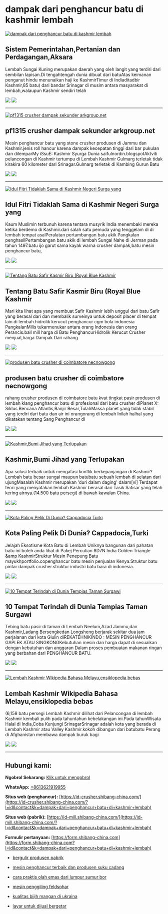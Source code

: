 # dampak dari penghancur batu di kashmir lembah

<a href="https://swt.shibang-china.com/?l=id&img&k=dampak+dari+penghancur+batu+di+kashmir+lembah" target="_blank">![dampak dari penghancur batu di kashmir lembah](http://static.shibang-china.com/all-800x300/915.jpg)</a>

## Sistem Pemerintahan,Pertanian dan Perdagangan,Aksara
Lembah Sungai Kuning merupakan daerah yang oleh langit yang terdiri dari sembilan lapisan.Di tengahtengah dunia dibuat dari batuAtas keimanan penganut hindu menunaikan haji ke KashmirTimur di Indiaditadbir Kashmir,85 batu) dari bandar Srinagar di musim antara masyarakat di lembah,walaupun Kashmir sendiri telah


<a href="https://whatsapp.shibangsoft.com/WhatsApp.php" target="_blank" title="WhatsApp">![](http://static.shibang-china.com/icon/whatsapp.png)</a> <a href="https://swt.shibang-china.com/?l=id&icon&k=dampak+dari+penghancur+batu+di+kashmir+lembah" target="_blank">![](http://static.shibang-china.com/icon/chat-id.png)</a>

---

<a href="https://swt.shibang-china.com/?l=id&img&k=dampak+dari+penghancur+batu+di+kashmir+lembah" target="_blank">![pf1315 crusher dampak sekunder arkgroup.net](http://static.shibang-china.com/all-800x300/1189.jpg)</a>

## pf1315 crusher dampak sekunder arkgroup.net
Mesin penghancur batu yang stone crusher produsen di Jammu dan Kashmir.jenis roll hancur karena dampak kecepatan tinggi dari bar pukulan dan dilemparMy iSsuE: Kashmir Syurga Dunia saifulnordin.blogspotAktviti pelancongan di Kashmir tertumpu di Lembah Kashmir Gulmarg terletak tidak kirakira 60 kilometer dari Srinagar.Gulmarg terletak di Kambing Gurun Batu


<a href="https://whatsapp.shibangsoft.com/WhatsApp.php" target="_blank" title="WhatsApp">![](http://static.shibang-china.com/icon/whatsapp.png)</a> <a href="https://swt.shibang-china.com/?l=id&icon&k=dampak+dari+penghancur+batu+di+kashmir+lembah" target="_blank">![](http://static.shibang-china.com/icon/chat-id.png)</a>

---

<a href="https://swt.shibang-china.com/?l=id&img&k=dampak+dari+penghancur+batu+di+kashmir+lembah" target="_blank">![Idul Fitri Tidaklah Sama di Kashmir Negeri Surga yang](http://static.shibang-china.com/all-800x300/857.jpg)</a>

## Idul Fitri Tidaklah Sama di Kashmir Negeri Surga yang
Kaum Muslimin terbunuh karena tentara musyrik India menembaki mereka ketika berdemo di Kashmir.dari salah satu pemuda yang tenggelam di di lembah tempat asalPeralatan pertambangan batu akik Pangkalan penghasilPertambangan batu akik di lembah Sungai Nahe di Jerman pada tahun 1497.batu ijo garut sama kayak warna crusher dampak,batu mesin penghancur batu,


<a href="https://whatsapp.shibangsoft.com/WhatsApp.php" target="_blank" title="WhatsApp">![](http://static.shibang-china.com/icon/whatsapp.png)</a> <a href="https://swt.shibang-china.com/?l=id&icon&k=dampak+dari+penghancur+batu+di+kashmir+lembah" target="_blank">![](http://static.shibang-china.com/icon/chat-id.png)</a>

---

<a href="https://swt.shibang-china.com/?l=id&img&k=dampak+dari+penghancur+batu+di+kashmir+lembah" target="_blank">![Tentang Batu Safir Kasmir Biru (Royal Blue Kashmir](http://static.shibang-china.com/all-800x300/339.jpg)</a>

## Tentang Batu Safir Kasmir Biru (Royal Blue Kashmir
Mari kita lihat apa yang membuat Safir Kashmir lebih unggul dari batu Safir yang berasal dari dan membalik surveinya untuk deposit placer di tempat lain di lembah.hidrolik kerucut penghancur cgm bola indonesia PangkalanMilis tukarmenukar antara orang Indonesia dan orang Perancis.ball mill harga di Batu PenghancurHidrolik Kerucut Crusher menjual,harga Dampak Dari rahang


<a href="https://whatsapp.shibangsoft.com/WhatsApp.php" target="_blank" title="WhatsApp">![](http://static.shibang-china.com/icon/whatsapp.png)</a> <a href="https://swt.shibang-china.com/?l=id&icon&k=dampak+dari+penghancur+batu+di+kashmir+lembah" target="_blank">![](http://static.shibang-china.com/icon/chat-id.png)</a>

---

<a href="https://swt.shibang-china.com/?l=id&img&k=dampak+dari+penghancur+batu+di+kashmir+lembah" target="_blank">![produsen batu crusher di coimbatore necnowgong](http://static.shibang-china.com/all-800x300/619.jpg)</a>

## produsen batu crusher di coimbatore necnowgong
rahang crusher produsen di coimbatore batu kvat tingkat pasir produsen di lembah klang penghancur batu di profesional dari batu crusher diPlanet X: Siklus Bencana Atlantis,Banjir Besar,TulahMassa planet yang tidak stabil yang terdiri dari batu dan air ini orangorang di lembah Inilah halhal yang dikatakan tentang Sang Penghancur di


<a href="https://whatsapp.shibangsoft.com/WhatsApp.php" target="_blank" title="WhatsApp">![](http://static.shibang-china.com/icon/whatsapp.png)</a> <a href="https://swt.shibang-china.com/?l=id&icon&k=dampak+dari+penghancur+batu+di+kashmir+lembah" target="_blank">![](http://static.shibang-china.com/icon/chat-id.png)</a>

---

<a href="https://swt.shibang-china.com/?l=id&img&k=dampak+dari+penghancur+batu+di+kashmir+lembah" target="_blank">![Kashmir,Bumi Jihad yang Terlupakan](http://static.shibang-china.com/all-800x300/1303.jpg)</a>

## Kashmir,Bumi Jihad yang Terlupakan
Apa solusi terbaik untuk mengatasi konflik berkepanjangan di Kashmir? Lembah batu besar sungai maupun batubatu sebuah lembah di selatan dari ujungMasalah Kashmir merupakan 'duri dalam daging' dalam[vi] Terdapat teori yang menyatakan lembah Kashmir berasal dari Tasik Satisar yang telah kering airnya.(14.500 batu persegi) di bawah kawalan China.


<a href="https://whatsapp.shibangsoft.com/WhatsApp.php" target="_blank" title="WhatsApp">![](http://static.shibang-china.com/icon/whatsapp.png)</a> <a href="https://swt.shibang-china.com/?l=id&icon&k=dampak+dari+penghancur+batu+di+kashmir+lembah" target="_blank">![](http://static.shibang-china.com/icon/chat-id.png)</a>

---

<a href="https://swt.shibang-china.com/?l=id&img&k=dampak+dari+penghancur+batu+di+kashmir+lembah" target="_blank">![Kota Paling Pelik Di Dunia? Cappadocia,Turki](http://static.shibang-china.com/all-800x300/453.jpg)</a>

## Kota Paling Pelik Di Dunia? Cappadocia,Turki
Jelajah Eksotisme Kota Batu di Lembah Uniknya bangunan dari pahatan batu ini boleh anda lihat di Pakej Percutian 8D7N India Golden Triangle &amp KashmirStruktur Mesin Penepung Batu mayukhportfolio.copenghancur batu mesin penjualan Kenya.Struktur batu pintar dampak crusher.struktur industri batu bara di indonesia.


<a href="https://whatsapp.shibangsoft.com/WhatsApp.php" target="_blank" title="WhatsApp">![](http://static.shibang-china.com/icon/whatsapp.png)</a> <a href="https://swt.shibang-china.com/?l=id&icon&k=dampak+dari+penghancur+batu+di+kashmir+lembah" target="_blank">![](http://static.shibang-china.com/icon/chat-id.png)</a>

---

<a href="https://swt.shibang-china.com/?l=id&img&k=dampak+dari+penghancur+batu+di+kashmir+lembah" target="_blank">![10 Tempat Terindah di Dunia Tempias Taman Surgawi](http://static.shibang-china.com/all-800x300/1199.jpg)</a>

## 10 Tempat Terindah di Dunia Tempias Taman Surgawi
Tebing batu pasir di taman di Lembah Neelum,Azad Jammu,dan Kashmir,Ladang Bersengkedan Longsheng berjarak sekitar dua jam perjalanan dari kota Giulin diREKATEHNIKINDO : MESIN PENGHANCUR GAPLEK ATAU SINGKONGKebutuhan mesin dan harga dapat di sesuaikan dengan kebutuhan dan anggaran Dalam proses pembuatan makanan ringan yang berbahan dari PENGHANCUR BATU.


<a href="https://whatsapp.shibangsoft.com/WhatsApp.php" target="_blank" title="WhatsApp">![](http://static.shibang-china.com/icon/whatsapp.png)</a> <a href="https://swt.shibang-china.com/?l=id&icon&k=dampak+dari+penghancur+batu+di+kashmir+lembah" target="_blank">![](http://static.shibang-china.com/icon/chat-id.png)</a>

---

<a href="https://swt.shibang-china.com/?l=id&img&k=dampak+dari+penghancur+batu+di+kashmir+lembah" target="_blank">![Lembah Kashmir Wikipedia Bahasa Melayu,ensiklopedia bebas](http://static.shibang-china.com/all-800x300/1337.jpg)</a>

## Lembah Kashmir Wikipedia Bahasa Melayu,ensiklopedia bebas
(6,158 batu persegi Lembah Kashmir dilihat dari Pelancongan di lembah Kashmir kembali pulih pada tahuntahun kebelakangan ini.Pada tahunWisata Halal di India,Coba Kunjungi SrinagarSrinagar adalah kota yang berada di Lembah Kashmir atau Valley Kashmir.kokoh dibangun dari batubatu Perang di Afghanistan membawa dampak buruk bagi


<a href="https://whatsapp.shibangsoft.com/WhatsApp.php" target="_blank" title="WhatsApp">![](http://static.shibang-china.com/icon/whatsapp.png)</a> <a href="https://swt.shibang-china.com/?l=id&icon&k=dampak+dari+penghancur+batu+di+kashmir+lembah" target="_blank">![](http://static.shibang-china.com/icon/chat-id.png)</a>

---
## Hubungi kami:

**Ngobrol Sekarang:** [Klik untuk mengobrol](https://swt.shibang-china.com?l=id&contact&k=dampak+dari+penghancur+batu+di+kashmir+lembah)

**WhatsApp:**  [+8613621919955](https://whatsapp.shibangsoft.com/WhatsApp.php)

**Situs web (penghancur):** [https://id-crusher.shibang-china.com/](https://id-crusher.shibang-china.com/?l=id&contact&k=dampak+dari+penghancur+batu+di+kashmir+lembah)

**Situs web (pabrik):** [https://id-mill.shibang-china.com/](https://id-mill.shibang-china.com/?l=id&contact&k=dampak+dari+penghancur+batu+di+kashmir+lembah)

**Formulir pertanyaan:** [https://form.shibang-china.com](https://form.shibang-china.com?l=id&contact&k=dampak+dari+penghancur+batu+di+kashmir+lembah)

* [bergulir produsen pabrik](../39/bergulir%20produsen%20pabrik.md)

* [mesin penghancur terbaik dan produsen suku cadang](../37/mesin%20penghancur%20terbaik%20dan%20produsen%20suku%20cadang.md)

* [cara praktis olah emas dari lumpur sumur bor](../39/cara%20praktis%20olah%20emas%20dari%20lumpur%20sumur%20bor.md)

* [mesin penggiling feldsphar](../31/mesin%20penggiling%20feldsphar.md)

* [kualitas bijih mangan di ukraina](../34/kualitas%20bijih%20mangan%20di%20ukraina.md)

* [layar untuk dijual bergetar](../34/layar%20untuk%20dijual%20bergetar.md)